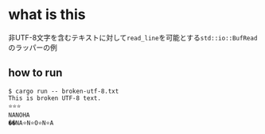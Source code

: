 # what is this
非UTF-8文字を含むテキストに対して`read_line`を可能とする`std::io::BufRead`のラッパーの例

## how to run

```
$ cargo run -- broken-utf-8.txt
This is broken UTF-8 text.
⭐⭐⭐
NANOHA
��NA⭐N⭐O⭐N⭐A
```
